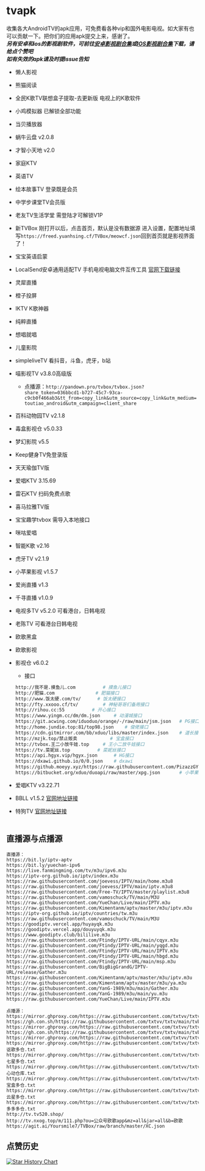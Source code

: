 # tvapk
收集各大AndroidTV的apk应用，可免费看各种vip和国外电影电视。如大家有也可以贡献一下。把你们的应用apk提交上来，感谢了。<br>
***另有安卓和ios的影视剧软件，可前往[安卓影视剧合集](https://github.com/Archmage83/Android_apk)或[IOS影视剧合集](https://github.com/Archmage83/ios_ipa)下载，请给点个赞吧***<br>
***如有失效的apk请及时提issue告知***

* 懒人影视
* 熊猫阅读
* 全民K歌TV联想盒子提取-去更新版   电视上的K歌软件
* 小鸡模拟器 已解锁全部功能
* 当贝播放器
* 蜗牛云盘  v2.0.8
* 才智小天地  v2.0
* 家庭KTV
* 英语TV
* 绘本故事TV   登录既是会员
* 中学步课堂TV会员版
* 老友TV生活学堂   需登陆才可解锁V1P
* 新TVBox   刚打开以后，点击首页，默认是没有数据源 进入设置，配置地址填写`https://freed.yuanhsing.cf/TVBox/meowcf.json`回到首页就是影视界面了！
* 宝宝英语启蒙
* LocalSend安卓通用适配TV  手机电视电脑文件互传工具 [官网下载链接](https://localsend.org/#/)
* 灵犀直播
* 橙子投屏
* IKTV  K歌神器
* 纯粹直播
* 想唱就唱
* 儿童影院

* simpleliveTV  看抖音，斗鱼，虎牙，b站
* 喵影视TV  v3.8.0高级版
    * 点播源：`http://pandown.pro/tvbox/tvbox.json?share_token=036bbcd1-b727-45c7-93ca-c9cb0f466ab3&tt_from=copy_link&utm_source=copy_link&utm_medium=toutiao_android&utm_campaign=client_share`
* 百科动物园TV   v2.1.8
* 毒盒影视仓  v5.0.33
* 梦幻影院 v5.5
* Keep健身TV免登录版
* 天天瑜伽TV版
* 爱唱KTV  3.15.69
* 雷石KTV  扫码免费点歌
* 喜马拉雅TV版
* 宝宝趣学tvbox  需导入本地接口
* 咪咕爱唱
* 智能K歌 v2.16
* 虎牙TV  v2.1.9
* 小苹果影视 v1.5.7
* 爱尚直播 v1.3
* 千寻直播 v1.0.9
* 电视多TV v5.2.0 可看港台，日韩电视
* 老陈TV  可看港台日韩电视
* 欧歌黑盒
* 欧歌影视
* 影视仓 v6.0.2
    * 接口 
	```sh
	http://我不是.摸鱼儿.com			# 摸鱼儿接口
	http://肥猫.com				# 肥猫接口
	http://www.饭太硬.com/tv/		# 饭太硬接口
	http://fty.xxooo.cf/tv/			# 神秘哥哥们备用接口
	http://rihou.cc:55			# 开心接口
	https://www.yingm.cc/dm/dm.json  	# 动漫城接口
	https://git.acwing.com/iduoduo/orange/-/raw/main/jsm.json	# PG接口
	http://home.jundie.top:81/top98.json	# 俊佬接口
 	https://cdn.gitmirror.com/bb/xduo/libs/master/index.json 	# 道长接口
 	http://mzjk.top/禁止贩卖			# 宝盒接口
 	http://tvbox.王二小放牛娃.top		# 王小二放牛娃接口
 	https://tv.菜妮丝.top			# 菜妮丝接口
 	https://api.hgyx.vip/hgyx.json		# HG接口
 	https://dxawi.github.io/0/0.json	# dxawi
 	https://github.moeyy.xyz/https://raw.githubusercontent.com/PizazzGY/TVBox/main/api.json		# 潇洒接口
 	https://bitbucket.org/xduo/duoapi/raw/master/xpg.json		# 小苹果接口
	```
* 爱唱KTV v3.22.71  
* BBLL  v1.5.2  [官网地址链接](https://install.appcenter.ms/users/xiaxiaoao/apps/bbll/distribution_groups/publicgroup)
* 特狗TV  [官网地址链接](http://tegouapp.vip/)
<br><br>

## 直播源与点播源

```
直播源：
https://bit.ly/iptv-aptv
https://bit.ly/yuechan-ipv6
https://live.fanmingming.com/tv/m3u/ipv6.m3u
https://iptv-org.github.io/iptv/index.m3u
https://raw.githubusercontent.com/joevess/IPTV/main/home.m3u8
https://raw.githubusercontent.com/joevess/IPTV/main/iptv.m3u8
https://raw.githubusercontent.com/Free-TV/IPTV/master/playlist.m3u8
https://raw.githubusercontent.com/vamoschuck/TV/main/M3U
https://raw.githubusercontent.com/YueChan/Live/main/IPTV.m3u
https://raw.githubusercontent.com/Kimentanm/aptv/master/m3u/iptv.m3u
https://iptv-org.github.io/iptv/countries/tw.m3u
https://raw.githubusercontent.com/vamoschuck/TV/main/M3U
https://goodiptv.vercel.app/huyayqk.m3u
https://goodiptv.vercel.app/douyuyqk.m3u
https://www.goodiptv.club/bililive.m3u
https://raw.githubusercontent.com/Ftindy/IPTV-URL/main/cqyx.m3u
https://raw.githubusercontent.com/Ftindy/IPTV-URL/main/yqgd.m3u 
https://raw.githubusercontent.com/Ftindy/IPTV-URL/main/IPTV.m3u
https://raw.githubusercontent.com/Ftindy/IPTV-URL/main/hbgd.m3u
https://raw.githubusercontent.com/Ftindy/IPTV-URL/main/msp.m3u
https://raw.githubusercontent.com/BigBigGrandG/IPTV-URL/release/Gather.m3u
https://raw.githubusercontent.com/Kimentanm/aptv/master/m3u/iptv.m3u
https://raw.githubusercontent.com/Kimentanm/aptv/master/m3u/ya.m3u
https://raw.githubusercontent.com/YanG-1989/m3u/main/Gather.m3u
https://raw.githubusercontent.com/YanG-1989/m3u/main/yu.m3u
https://raw.githubusercontent.com/YueChan/Live/main/IPTV.m3u

点播源：
https://mirror.ghproxy.com/https://raw.githubusercontent.com/txtvv/txtv/main/tvbox/0326.json
https://gh.con.sh/https://raw.githubusercontent.com/txtvv/txtv/main/tvbox/0326.json
https://mirror.ghproxy.com/https://raw.githubusercontent.com/txtvv/txtv/main/tvbox/cang.json
https://gh.con.sh/https://raw.githubusercontent.com/txtvv/txtv/main/tvbox/cang.json
https://mirror.ghproxy.com/https://raw.githubusercontent.com/txtvv/txtv/main/daku.txt
https://mirror.ghproxy.com/https://raw.githubusercontent.com/txtvv/txtv/main/ku/讴歌多仓.txt
https://mirror.ghproxy.com/https://raw.githubusercontent.com/txtvv/txtv/main/ku/七星多仓.txt
https://mirror.ghproxy.com/https://raw.githubusercontent.com/txtvv/txtv/main/ku/心动仓库.txt
https://mirror.ghproxy.com/https://raw.githubusercontent.com/txtvv/txtv/main/ku/宝盒多仓.txt
https://mirror.ghproxy.com/https://raw.githubusercontent.com/txtvv/txtv/main/ku/云星多仓.txt
https://mirror.ghproxy.com/https://raw.githubusercontent.com/txtvv/txtv/main/ku/多多多仓.txt
http://tv.tv520.shop/
http://tv.nxog.top/m/111.php?ou=公众号欧歌app&mz=all&jar=all&b=欧歌
https://agit.ai/Yoursmile7/TVBox/raw/branch/master/XC.json
```

## 点赞历史

[![Star History Chart](https://api.star-history.com/svg?repos=Archmage83/tvapk&type=Date)](https://star-history.com/#Archmage83/tvapkt&Date)
<br><br>
